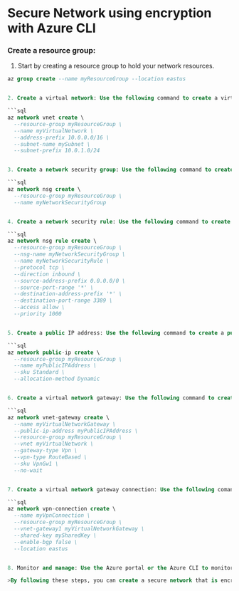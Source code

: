 # Secure Network using encryption with Azure CLI

### Create a resource group:

1. Start by creating a resource group to hold your network resources.

```sql
az group create --name myResourceGroup --location eastus


2. Create a virtual network: Use the following command to create a virtual network with a subnet:

```sql
az network vnet create \
  --resource-group myResourceGroup \
  --name myVirtualNetwork \
  --address-prefix 10.0.0.0/16 \
  --subnet-name mySubnet \
  --subnet-prefix 10.0.1.0/24


3. Create a network security group: Use the following command to create a network security group:

```sql
az network nsg create \
  --resource-group myResourceGroup \
  --name myNetworkSecurityGroup


4. Create a network security rule: Use the following command to create a network security rule:

```sql
az network nsg rule create \
  --resource-group myResourceGroup \
  --nsg-name myNetworkSecurityGroup \
  --name myNetworkSecurityRule \
  --protocol tcp \
  --direction inbound \
  --source-address-prefix 0.0.0.0/0 \
  --source-port-range '*' \
  --destination-address-prefix '*' \
  --destination-port-range 3389 \
  --access allow \
  --priority 1000


5. Create a public IP address: Use the following command to create a public IP address:

```sql
az network public-ip create \
  --resource-group myResourceGroup \
  --name myPublicIPAddress \
  --sku Standard \
  --allocation-method Dynamic


6. Create a virtual network gateway: Use the following command to create a virtual network gateway:

```sql
az network vnet-gateway create \
  --name myVirtualNetworkGateway \
  --public-ip-address myPublicIPAddress \
  --resource-group myResourceGroup \
  --vnet myVirtualNetwork \
  --gateway-type Vpn \
  --vpn-type RouteBased \
  --sku VpnGw1 \
  --no-wait


7. Create a virtual network gateway connection: Use the following comand to create a virtual network gateway connection: 

```sql
az network vpn-connection create \
  --name myVpnConnection \
  --resource-group myResourceGroup \
  --vnet-gateway1 myVirtualNetworkGateway \
  --shared-key mySharedKey \
  --enable-bgp false \
  --location eastus


8. Monitor and manage: Use the Azure portal or the Azure CLI to monitor and manage your Azure resources.

>By following these steps, you can create a secure network that is encrypted on Azure using the Azure CLI. Of course, the specific details of your network will depend on your specific requirements, such as the size of your network, the types of applications and data you need to secure, and the compliance requirements you need to meet.